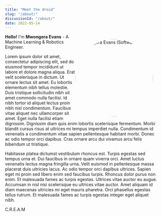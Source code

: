 ```yaml
---
title: "Meet the droid"
slug: "/about/"
discussionId: "/about/"
date: 2022-05-14
---
```


<img id="my-photo" alt="Mwongera Evans (Software)" src="/images/logo1.png">
<style>
#my-photo {
    width: 16rem;
    margin:0;
    padding: 0;
    margin: 1rem 1rem 0.5rem 0;
    border-radius: 50%;
    clear: both;
}
@media screen and (min-width: 400px) {
    #my-photo {
        float: right;
    }
}
</style>

**Hello!** I'm **Mwongera Evans** - A Machine Learning & Robotics Engineer.

Lorem ipsum dolor sit amet, consectetur adipiscing elit, sed do eiusmod tempor incididunt ut labore et dolore magna aliqua. Erat velit scelerisque in dictum. Ut ornare lectus sit amet. Eu lobortis elementum nibh tellus molestie. Duis tristique sollicitudin nibh sit amet commodo nulla facilisi. Id nibh tortor id aliquet lectus proin nibh nisl condimentum. Faucibus vitae aliquet nec ullamcorper sit amet. Eget nulla facilisi etiam dignissim. Dignissim diam quis enim lobortis scelerisque fermentum. Morbi blandit cursus risus at ultrices mi tempus imperdiet nulla. Condimentum id venenatis a condimentum vitae sapien pellentesque habitant morbi. Donec ac odio tempor orci dapibus. Cras ornare arcu dui vivamus arcu felis bibendum ut tristique.

Habitasse platea dictumst vestibulum rhoncus est. Turpis egestas sed tempus urna et. Dui faucibus in ornare quam viverra orci. Amet luctus venenatis lectus magna fringilla urna. Velit euismod in pellentesque massa placerat duis ultricies lacus. Ac odio tempor orci dapibus ultrices. Sapien eget mi proin sed libero enim sed faucibus turpis. Rhoncus dolor purus non enim. Et malesuada fames ac turpis egestas. Ultrices vitae auctor eu augue. Accumsan in nisl nisi scelerisque eu ultrices vitae auctor. Amet aliquam id diam maecenas ultricies mi eget mauris pharetra. Orci phasellus egestas tellus rutrum. Et malesuada fames ac turpis egestas integer eget aliquet nibh. 

C.R.E.A.M